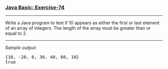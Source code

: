 ### [Java Basic: Exercise-74](https://www.w3resource.com/java-exercises/basic/java-basic-exercise-74.php)

***
<p>Write a Java program to test if 10 appears as either the first or last element of an array of integers. The length of the array must be greater than or equal to 2.</p>

***
_Sample output:_
<pre class="output">
{10, -20, 0, 30, 40, 60, 10}
true
</pre>